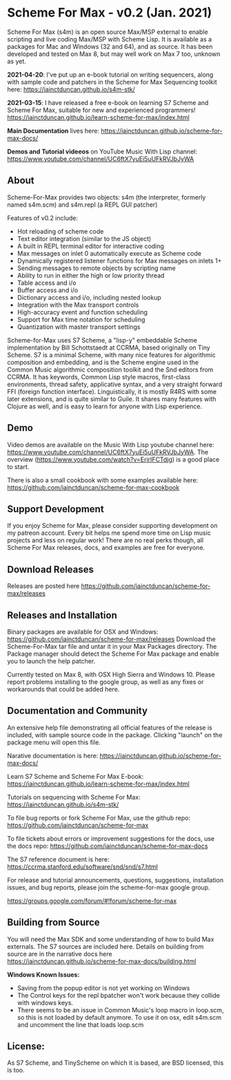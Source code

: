 # Scheme For Max - v0.2 (Jan. 2021)
Scheme For Max (s4m) is an open source Max/MSP external to enable scripting and live coding 
Max/MSP with Scheme Lisp. It is available as a packages for Mac and Windows (32 and 64), and as source. It has been developed and tested on Max 8, but may well work on Max 7 too, unknown as yet.

**2021-04-20**: I've put up an e-book tutorial on writing sequencers, along with sample code and patchers in the Scheme for Max Sequencing toolkit here:
https://iainctduncan.github.io/s4m-stk/

**2021-03-15**: I have released a free e-book on learning S7 Scheme and Scheme For Max, suitable for new and experienced programmers!
https://iainctduncan.github.io/learn-scheme-for-max/index.html

**Main Documentation** lives here: https://iainctduncan.github.io/scheme-for-max-docs/ 

**Demos and Tutorial videeos** on YouTube Music With Lisp channel: https://www.youtube.com/channel/UC6ftX7yuEi5uUFkRVJbJyWA

## About
Scheme-For-Max provides two objects: s4m (the interpreter, formerly named s4m.scm) and s4m.repl (a REPL GUI patcher)

Features of v0.2 include:

* Hot reloading of scheme code
* Text editor integration (similar to the JS object)
* A built in REPL terminal editor for interactive coding 
* Max messages on inlet 0 automatically execute as Scheme code 
* Dynamically registered listener functions for Max messages on inlets 1+
* Sending messages to remote objects by scripting name
* Ability to run in either the high or low priority thread
* Table access and i/o
* Buffer access and i/o
* Dictionary access and i/o, including nested lookup
* Integration with the Max transport controls 
* High-accuracy event and function scheduling
* Support for Max time notation for scheduling
* Quantization with master transport settings

Scheme-for-Max uses S7 Scheme, a "lisp-y" embeddable Scheme implementation by Bill Schottstaedt at
CCRMA, based originally on Tiny Scheme.  S7 is a minimal Scheme, with many nice features for algorithmic 
composition and embedding, and is the Scheme engine used in the Common Music algorithmic composition
toolkit and the Snd editors from CCRMA. It has keywords, Common Lisp style macros, first-class environments, 
thread safety, applicative syntax, and a very straight forward FFI (foreign function interface). 
Linguistically, it is mostly R4RS with some later extensions, and is quite similar to Guile. It shares
many features with Clojure as well, and is easy to learn for anyone with Lisp experience. 

## Demo
Video demos are available on the Music With Lisp youtube channel here:
https://www.youtube.com/channel/UC6ftX7yuEi5uUFkRVJbJyWA.  The overview (https://www.youtube.com/watch?v=ErirIFCTdjg) is a good place to start.

There is also a small cookbook with some examples available here: https://github.com/iainctduncan/scheme-for-max-cookbook

## Support Development
If you enjoy Scheme for Max, please consider supporting development on my patreon account. Every bit helps me spend more time on Lisp music projects and less on regular work! There are no real perks though, all Scheme For Max releases, docs, and examples are free for everyone.

## Download Releases
Releases are posted here https://github.com/iainctduncan/scheme-for-max/releases

## Releases and Installation
Binary packages are available for OSX and Windows: https://github.com/iainctduncan/scheme-for-max/releases
Download the Scheme-For-Max tar file and untar it in your Max Packages directory. 
The Package manager should detect the Scheme For Max package and enable you to launch the help patcher.

Currently tested on Max 8, with OSX High Sierra and Windows 10. 
Please report problems installing to the google group, as well as any fixes
or workarounds that could be added here.

## Documentation and Community
An extensive help file demonstrating all official features of the release is included, with
sample source code in the package. Clicking "launch" on the package menu will open this file.

Narative documentation is here: https://iainctduncan.github.io/scheme-for-max-docs/ 

Learn S7 Scheme and Scheme For Max E-book: https://iainctduncan.github.io/learn-scheme-for-max/index.html 

Tutorials on sequencing with Scheme For Max: https://iainctduncan.github.io/s4m-stk/

To file bug reports or fork Scheme For Max, use the github repo: https://github.com/iainctduncan/scheme-for-max

To file tickets about errors or improvement suggestions for the docs, use the docs repo: https://github.com/iainctduncan/scheme-for-max-docs

The S7 reference document is here: https://ccrma.stanford.edu/software/snd/snd/s7.html

For release and tutorial announcements, questions, suggestions, installation issues, and bug reports, 
please join the scheme-for-max google group.

https://groups.google.com/forum/#!forum/scheme-for-max


## Building from Source
You will need the Max SDK and some understanding of how to build Max externals. The S7 sources are included here. Details on building from source are in the narrative docs here https://iainctduncan.github.io/scheme-for-max-docs/building.html

**Windows Known Issues:**
* Saving from the popup editor is not yet working on Windows
* The Control keys for the repl bpatcher won't work because they collide with windows keys.
* There seems to be an issue in Common Music's loop macro in loop.scm, so this is not loaded by default anymore. To use it on osx, edit s4m.scm and uncomment the line that loads loop.scm

## License: 
As S7 Scheme, and TinyScheme on which it is based, are BSD licensed, this is too.

